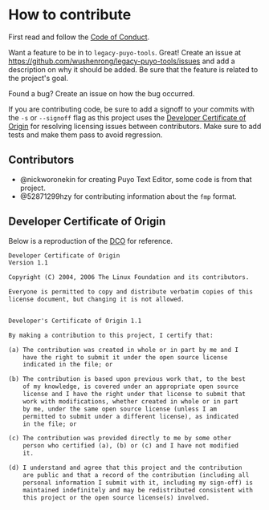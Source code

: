 # How to contribute

First read and follow the [Code of Conduct](CODE_OF_CONDUCT.md).

Want a feature to be in to `legacy-puyo-tools`. Great! Create an issue at
<https://github.com/wushenrong/legacy-puyo-tools/issues> and add a description
on why it should be added. Be sure that the feature is related to the project's
goal.

Found a bug? Create an issue on how the bug occurred.

If you are contributing code, be sure to add a signoff to your commits with the
`-s` or `--signoff` flag as this project uses the
[Developer Certificate of Origin][dco] for resolving licensing issues between
contributors. Make sure to add tests and make them pass to avoid regression.

[dco]: https://developercertificate.org/

## Contributors

- @nickworonekin for creating Puyo Text Editor, some code is from that project.
- @52871299hzy for contributing information about the `fmp` format.

## Developer Certificate of Origin

Below is a reproduction of the [DCO][dco] for reference.

```txt
Developer Certificate of Origin
Version 1.1

Copyright (C) 2004, 2006 The Linux Foundation and its contributors.

Everyone is permitted to copy and distribute verbatim copies of this
license document, but changing it is not allowed.


Developer's Certificate of Origin 1.1

By making a contribution to this project, I certify that:

(a) The contribution was created in whole or in part by me and I
    have the right to submit it under the open source license
    indicated in the file; or

(b) The contribution is based upon previous work that, to the best
    of my knowledge, is covered under an appropriate open source
    license and I have the right under that license to submit that
    work with modifications, whether created in whole or in part
    by me, under the same open source license (unless I am
    permitted to submit under a different license), as indicated
    in the file; or

(c) The contribution was provided directly to me by some other
    person who certified (a), (b) or (c) and I have not modified
    it.

(d) I understand and agree that this project and the contribution
    are public and that a record of the contribution (including all
    personal information I submit with it, including my sign-off) is
    maintained indefinitely and may be redistributed consistent with
    this project or the open source license(s) involved.
```
